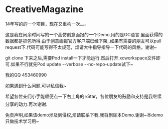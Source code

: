 # CreativeMagazine

14年写的的一个项目，现在又重构一次。。。

这是我在闲余时间写的一个高仿创意画报的一个Demo,用的是OC语言.里面获得的数据都是抓包所得.由于创意画报官方客户端已经下架,.如果有需要的朋友可以pull request下.代码可能写得不太规范，烦请大牛指导指导一下代码的风格，谢谢~

git clone 下来之后,需要Pod install一下才能运行.然后打开.xcworkspace文件即可.如果不行就先Pod update --verbose --no-repo-update试下~

我的QQ 453460990

如果遇到什么问题,可以私信我~

希望各位亲们小手能顺便点一下右上角的⭐️Star，各位朋友的鼓励和支持是我继续分享的动力.再次谢谢.

免责声明,如果该demo涉及到侵权,烦请联系下我,我将删除本Demo.谢谢~本demo只做技术学习用~
